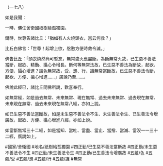 （一七八）

如是我聞：

一時，佛住舍衛國祇樹給孤獨園。

爾時，世尊告諸比丘：「猶如有人火燒頭衣，當云何救？」

比丘白佛言：「世尊！起增上欲，慇懃方便時救令滅。」

佛告比丘：「頭衣燒然尚可暫忘，無常盛火應盡斷。為斷無常火故，已生惡不善法當斷，起欲、精勤、攝心令增長。斷何等無常法故，已生惡不善法為斷故，起欲、方便、攝心增進？謂色無常故，受、想、行、識無常當斷故，已生惡不善法令斷，起欲、方便、攝心增進……」廣說乃至……。

佛說此經已，諸比丘聞佛所說，歡喜奉行。

如無常經，如是過去無常、未來無常、現在無常、過去未來無常、過去現在無常、未來現在無常、過去未來現在無常八經，亦如上說。

如已生惡不善法當斷故，如是未生惡不善法令不生、未生善法令生、已生善法令增廣故，起欲、方便、攝心增進八經，亦如上說。

如當斷無常三十二經，如是當知、當吐、當盡、當止、當捨、當滅、當沒一一三十二經，廣說如上。

#國家/舍衛國
#地名/祇樹給孤獨園
#四正勤/已生惡不善法當斷故
#四正勤/未生惡不善法令不生
#四正勤/未生善法令生
#四正勤/已生善法令增廣故
#五蘊/色
#五蘊/受
#五蘊/想
#五蘊/行
#五蘊/識
#無常
